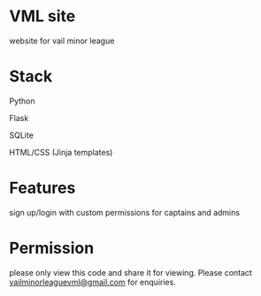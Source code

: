 # VML site

website for vail minor league

# Stack

Python

Flask

SQLite

HTML/CSS (Jinja templates)

# Features

sign up/login with custom permissions for captains and admins

# Permission

please only view this code and share it for viewing. Please contact vailminorleaguevml@gmail.com for enquiries.